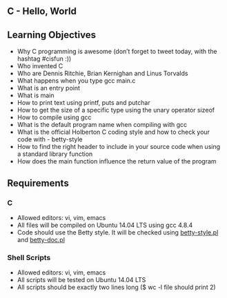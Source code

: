 ## C - Hello, World

## Learning Objectives

- Why C programming is awesome (don’t forget to tweet today, with the hashtag #cisfun :))
- Who invented C
- Who are Dennis Ritchie, Brian Kernighan and Linus Torvalds
- What happens when you type gcc main.c
- What is an entry point
- What is main
- How to print text using printf, puts and putchar
- How to get the size of a specific type using the unary operator sizeof
- How to compile using gcc
- What is the default program name when compiling with gcc
- What is the official Holberton C coding style and how to check your code with -  betty-style
- How to find the right header to include in your source code when using a standard library function
- How does the main function influence the return value of the program

## Requirements

### C

- Allowed editors: vi, vim, emacs
- All files will be compiled on Ubuntu 14.04 LTS using gcc 4.8.4
- Code should use the Betty style. It will be checked using [betty-style.pl](https://github.com/holbertonschool/Betty/blob/master/betty-style.pl) and [betty-doc.pl](https://github.com/holbertonschool/Betty/blob/master/betty-doc.pl)

### Shell Scripts

- Allowed editors: vi, vim, emacs
- All scripts will be tested on Ubuntu 14.04 LTS
- All scripts should be exactly two lines long ($ wc -l file should print 2)
